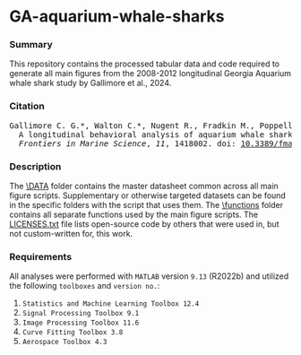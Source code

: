 # GA-aquarium-whale-sharks

### Summary

This repository contains the processed tabular data and code required to generate all main figures from the 2008-2012 longitudinal Georgia Aquarium whale shark study by Gallimore et al., 2024. 

### Citation
<pre>
Gallimore C. G.*, Walton C.*, Nugent R., Fradkin M., Poppell L., Schreiber C., Coco C., Grober M., Carlson B., Dove A. D. M., Black M. P. (2024). 
  A longitudinal behavioral analysis of aquarium whale sharks (Rhincodon typus): insights into individual variation, social hierarchy, and anticipatory cues. 
  <i>Frontiers in Marine Science</i>, <i>11</i>, 1418002. doi: <a href="https://doi.org/10.3389/fmars.2024.1418002">10.3389/fmars.2024.1418002 </a>
</pre>

### Description

The [\DATA](https://github.com/cgallimore25/GA-aquarium-whale-sharks/tree/main/DATA) folder contains the master datasheet common across all main figure scripts. Supplementary or otherwise targeted datasets can be found in the specific folders with the script that uses them. The [\functions](https://github.com/cgallimore25/GA-aquarium-whale-sharks/tree/main/functions) folder contains all separate functions used by the main figure scripts. The [LICENSES.txt](https://github.com/cgallimore25/GA-aquarium-whale-sharks/blob/main/functions/LICENSES.txt) file lists open-source code by others that were used in, but not custom-written for, this work.

### Requirements

All analyses were performed with `MATLAB` version `9.13` (R2022b) and utilized the following `toolboxes` and `version no.`:
1. `Statistics and Machine Learning Toolbox 12.4`
2. `Signal Processing Toolbox 9.1`
3. `Image Processing Toolbox 11.6`
4. `Curve Fitting Toolbox 3.8`
5. `Aerospace Toolbox 4.3`
